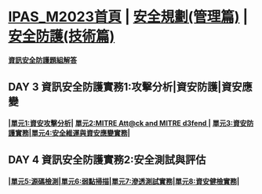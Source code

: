 # [IPAS_M2023首頁](../README.md)  | [安全規劃(管理篇)](../M)  | [安全防護(技術篇)](./readme.md)
#### [資訊安全防護題組解答](./題組解答.md) 
## DAY 3	資訊安全防護實務1:攻擊分析|資安防護|資安應變
#### |[單元1:資安攻擊分析](./單元1.md)| [單元2:MITRE Att@ck and MITRE d3fend ](./單元2.md)| [單元3:資安防護實務](./單元3.md)|[單元4:安全維運與資安應變實務](./單元4.md)|

## DAY 4	資訊安全防護實務2:安全測試與評估	
#### |[單元5:源碼檢測](./單元5.md)|[單元6:弱點掃描](./單元6.md)|[單元7:滲透測試實務](./單元7_滲透測試實務.md)|[單元8:資安健檢實務](./單元8.md)|

